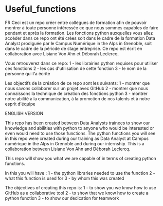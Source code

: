 # Useful_functions

FR
Ceci est un repo créer entre collègues de formation afin de pouvoir montrer à toute personne intéressée ce que nous sommes capables de faire pendant et après la formation.
Les fonctions python auxquelles vous allez accéder dans ce repo ont été crées soit dans le cadre de la formation Data Analyst prodiguée par le Campus Numérique in the Alps in Grenoble, soit dans le cadre de la période de stage entreprise.
Ce repo est écrit en collaboration avec Lisiane Von Ahn et Déborah Leclercq.

Vous retrouverez dans ce repo:
1 - les librairies python requises pour utiliser ces fonctions
2 - les cas d'utilisation de cette fonction
3 - le nom de la personne qui l'a écrite

Les objectifs de la création de ce repo sont les suivants:
1 - montrer que nous savons collaborer sur un projet avec GitHub
2 - montrer que nous connaissons la technique de création des fonctions python
3 - montrer notre abilité à la communication, à la promotion de nos talents et à notre esprit d'équipe

ENGLISH VERSION

This repo has been created between Data Analysts trainees to show our knowledge and abilities with python to anyone who would be interested or even would need to use those functions.
The python functions you will see in this repo were created during our training as Data Analyst at Campus numérique in the Alps in Grenoble and during our internship.
This is a collaboration between Lisiane Von Ahn and Déborah Leclercq.


This repo will show you what we are capable of in terms of creating python functions.

In this you will have :
1 - the python libraries needed to use the function
2 - what this function is used for
3 - by whom this was created

The objectives of creating this repo is:
1 - to show you we know how to use GitHub as a collaborative tool
2 - to show that we know how to create a python function
3 - to show our dedication for teamwork
